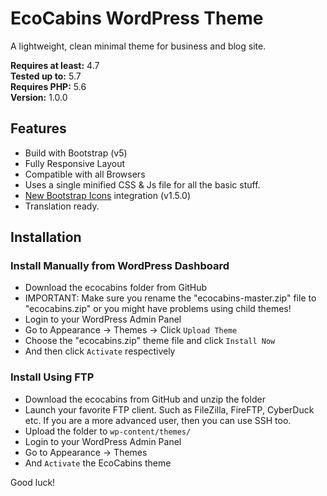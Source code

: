 # EcoCabins WordPress Theme
A lightweight, clean minimal theme for business and blog site.

**Requires at least:** 4.7  
**Tested up to:** 5.7  
**Requires PHP:** 5.6  
**Version:** 1.0.0  

Features
---------------

- Build with Bootstrap (v5)
- Fully Responsive Layout
- Compatible with all Browsers
- Uses a single minified CSS & Js file for all the basic stuff.
- [New Bootstrap Icons](https://icons.getbootstrap.com/) integration (v1.5.0)
- Translation ready.

Installation
---------------

### Install Manually from WordPress Dashboard
- Download the ecocabins folder from GitHub
- IMPORTANT: Make sure you rename the "ecocabins-master.zip" file to "ecocabins.zip" or you might have problems using child themes!
- Login to your WordPress Admin Panel
- Go to Appearance → Themes → Click `Upload Theme`
- Choose the "ecocabins.zip" theme file and click `Install Now`
- And then click `Activate` respectively


### Install Using FTP
- Download the ecocabins from GitHub and unzip the folder
- Launch your favorite FTP client. Such as FileZilla, FireFTP, CyberDuck etc. If you are a more advanced user, then you can use SSH too.
- Upload the folder to `wp-content/themes/`
- Login to your WordPress Admin Panel
- Go to Appearance → Themes
- And `Activate` the EcoCabins theme

Good luck!
